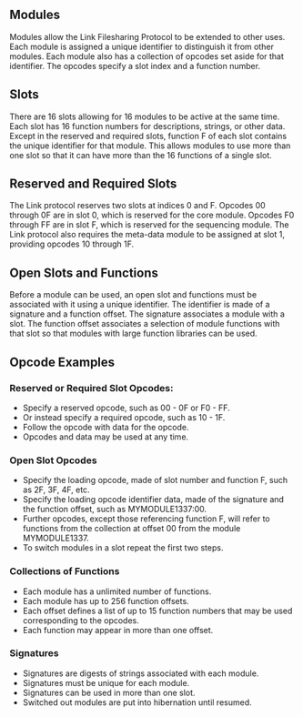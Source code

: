 ## Modules
Modules allow the Link Filesharing Protocol to be extended to other uses. Each module is assigned a unique identifier to distinguish it from other modules. Each module also has a collection of opcodes set aside for that identifier. The opcodes specify a slot index and a function number.

## Slots
There are 16 slots allowing for 16 modules to be active at the same time. Each slot has 16 function numbers for descriptions, strings, or other data. Except in the reserved and required slots, function F of each slot contains the unique identifier for that module. This allows modules to use more than one slot so that it can have more than the 16 functions of a single slot.

## Reserved and Required Slots
The Link protocol reserves two slots at indices 0 and F. Opcodes 00 through 0F are in slot 0, which is reserved for the core module. Opcodes F0 through FF are in slot F, which is reserved for the sequencing module. The Link protocol also requires the meta-data module to be assigned at slot 1, providing opcodes 10 through 1F.

## Open Slots and Functions
Before a module can be used, an open slot and functions must be associated with it using a unique identifier. The identifier is made of a signature and a function offset. The signature associates a module with a slot. The function offset associates a selection of module functions with that slot so that modules with large function libraries can be used.

## Opcode Examples
### Reserved or Required Slot Opcodes:
* Specify a reserved opcode, such as 00 - 0F or F0 - FF.
* Or instead specify a required opcode, such as 10 - 1F.
* Follow the opcode with data for the opcode.
* Opcodes and data may be used at any time.

### Open Slot Opcodes
* Specify the loading opcode, made of slot number and function F, such as 2F, 3F, 4F, etc.
* Specify the loading opcode identifier data, made of the signature and the function offset, such as MYMODULE1337:00.
* Further opcodes, except those referencing function F, will refer to functions from the collection at offset 00 from the module MYMODULE1337.
* To switch modules in a slot repeat the first two steps.

### Collections of Functions
* Each module has a unlimited number of functions.
* Each module has up to 256 function offsets.
* Each offset defines a list of up to 15 function numbers that may be used corresponding to the opcodes.
* Each function may appear in more than one offset.

### Signatures
* Signatures are digests of strings associated with each module.
* Signatures must be unique for each module.
* Signatures can be used in more than one slot.
* Switched out modules are put into hibernation until resumed.
